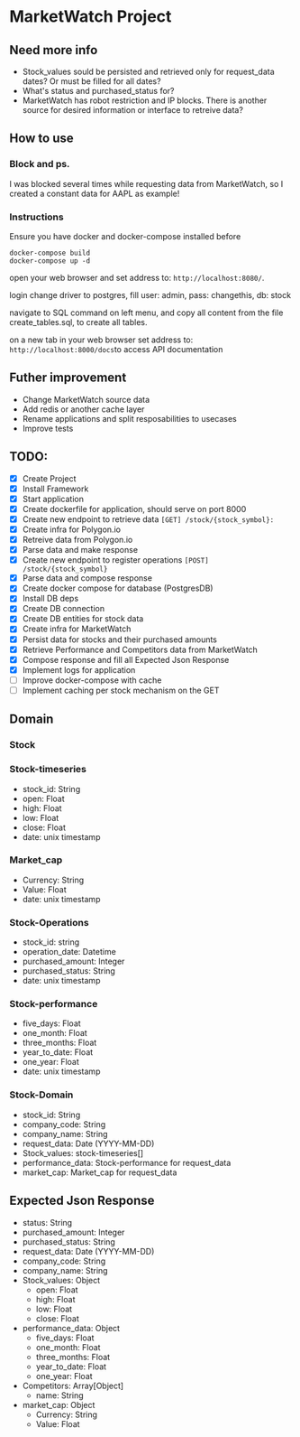 # MarketWatch Project

## Need more info

- Stock_values sould be persisted and retrieved only for request_data dates? Or must be filled for all dates?
- What's status and purchased_status for?
- MarketWatch has robot restriction and IP blocks. There is another source for desired information or interface to retreive data?

## How to use

### Block and ps.

I was blocked several times while requesting data from MarketWatch, so I created a constant data for AAPL as example!

### Instructions

Ensure you have docker and docker-compose installed before

```shell
docker-compose build
docker-compose up -d
```

open your web browser and set address to: `http://localhost:8080/`.

login change driver to postgres, fill user: admin, pass: changethis, db: stock

navigate to SQL command on left menu, and copy all content from the file create_tables.sql, to create all tables.

on a new tab in your web browser set address to: `http://localhost:8000/docs`to access API documentation

## Futher improvement

- Change MarketWatch source data
- Add redis or another cache layer
- Rename applications and split resposabilities to usecases
- Improve tests

## TODO:

- [x] Create Project
- [x] Install Framework
- [x] Start application
- [x] Create dockerfile for application, should serve on port 8000
- [x] Create new endpoint to retrieve data `[GET] /stock/{stock_symbol}:`
- [x] Create infra for Polygon.io
- [x] Retreive data from Polygon.io
- [x] Parse data and make response
- [x] Create new endpoint to register operations `[POST] /stock/{stock_symbol}`
- [x] Parse data and compose response
- [x] Create docker compose for database (PostgresDB)
- [x] Install DB deps
- [x] Create DB connection
- [x] Create DB entities for stock data
- [x] Create infra for MarketWatch
- [x] Persist data for stocks and their purchased amounts
- [x] Retrieve Performance and Competitors data from MarketWatch
- [x] Compose response and fill all Expected Json Response
- [x] Implement logs for application
- [ ] Improve docker-compose with cache
- [ ] Implement caching per stock mechanism on the GET

## Domain

### Stock

### Stock-timeseries

- stock_id: String
- open: Float
- high: Float
- low: Float
- close: Float
- date: unix timestamp

### Market_cap

- Currency: String
- Value: Float
- date: unix timestamp

### Stock-Operations

- stock_id: string
- operation_date: Datetime
- purchased_amount: Integer
- purchased_status: String
- date: unix timestamp

### Stock-performance

- five_days: Float
- one_month: Float
- three_months: Float
- year_to_date: Float
- one_year: Float
- date: unix timestamp

### Stock-Domain

- stock_id: String
- company_code: String
- company_name: String
- request_data: Date (YYYY-MM-DD)
- Stock_values: stock-timeseries[]
- performance_data: Stock-performance for request_data
- market_cap: Market_cap for request_data

## Expected Json Response

- status: String
- purchased_amount: Integer
- purchased_status: String
- request_data: Date (YYYY-MM-DD)
- company_code: String
- company_name: String
- Stock_values: Object
  - open: Float
  - high: Float
  - low: Float
  - close: Float
- performance_data: Object
  - five_days: Float
  - one_month: Float
  - three_months: Float
  - year_to_date: Float
  - one_year: Float
- Competitors: Array[Object]
  - name: String
- market_cap: Object
  - Currency: String
  - Value: Float

